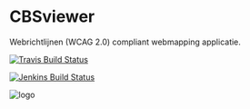 # CBSviewer

Webrichtlijnen (WCAG 2.0) compliant webmapping applicatie.

[![Travis Build Status](https://secure.travis-ci.org/MinELenI/CBSviewer.png)](http://travis-ci.org/MinELenI/CBSviewer)

[![Jenkins Build Status](http://gisdemo.agro.nl/jenkins/job/CBS-viewer/badge/icon)](http://gisdemo.agro.nl/jenkins/job/CBS-viewer/)

![logo](http://staff.washington.edu/tft/a11ylogo/images/a11ylogo150.png)